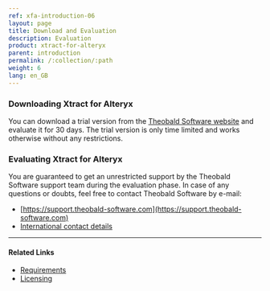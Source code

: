 ```yaml
---
ref: xfa-introduction-06
layout: page
title: Download and Evaluation
description: Evaluation
product: xtract-for-alteryx
parent: introduction
permalink: /:collection/:path
weight: 6
lang: en_GB
---
```


### Downloading Xtract for Alteryx

You can download a trial version from the [Theobald Software website](https://theobald-software.com/en/download-trial/) and evaluate it for 30 days.
The trial version is only time limited and works otherwise without any restrictions.

### Evaluating Xtract for Alteryx
You are guaranteed to get an unrestricted support by the Theobald Software support team during the evaluation phase.
In case of any questions or doubts, feel free to contact Theobald Software by e-mail: <br>
- [https://support.theobald-software.com](https://support.theobald-software.com)
- [International contact details](https://theobald-software.com/en/contact/)

****
#### Related Links
- [Requirements](./requirements)
- [Licensing](./licensing)